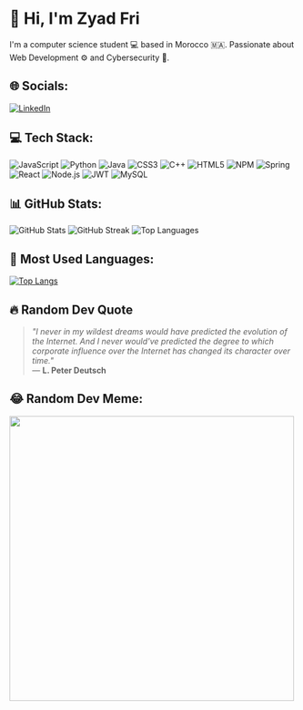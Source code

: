 # 👋 Hi, I'm Zyad Fri

I'm a computer science student 💻 based in Morocco 🇲🇦. Passionate about Web Development ⚙️ and Cybersecurity 🔐.

## 🌐 Socials:
[![LinkedIn](https://img.shields.io/badge/LinkedIn-0077B5?style=for-the-badge&logo=linkedin&logoColor=white)](your-linkedin-url)

## 💻 Tech Stack:
![JavaScript](https://img.shields.io/badge/-JavaScript-F7DF1E?style=flat-square&logo=javascript&logoColor=black)
![Python](https://img.shields.io/badge/-Python-3776AB?style=flat-square&logo=python&logoColor=white)
![Java](https://img.shields.io/badge/-Java-007396?style=flat-square&logo=java&logoColor=white)
![CSS3](https://img.shields.io/badge/-CSS3-1572B6?style=flat-square&logo=css3)
![C++](https://img.shields.io/badge/-C++-00599C?style=flat-square&logo=cplusplus&logoColor=white)
![HTML5](https://img.shields.io/badge/-HTML5-E34F26?style=flat-square&logo=html5&logoColor=white)
![NPM](https://img.shields.io/badge/-NPM-CB3837?style=flat-square&logo=npm)
![Spring](https://img.shields.io/badge/-Spring-6DB33F?style=flat-square&logo=spring)
![React](https://img.shields.io/badge/-React-61DAFB?style=flat-square&logo=react)
![Node.js](https://img.shields.io/badge/-Node.js-339933?style=flat-square&logo=node.js&logoColor=white)
![JWT](https://img.shields.io/badge/-JWT-000000?style=flat-square&logo=jsonwebtokens)
![MySQL](https://img.shields.io/badge/-MySQL-4479A1?style=flat-square&logo=mysql&logoColor=white)

## 📊 GitHub Stats:
![GitHub Stats](https://github-readme-stats.vercel.app/api?username=ZyadFri&show_icons=true&theme=dark)
![GitHub Streak](https://streak-stats.demolab.com/?user=ZyadFri&theme=dark)
![Top Languages](https://github-readme-stats.vercel.app/api/top-langs/?username=ZyadFri&layout=compact&theme=dark)

## 📌 Most Used Languages:
[![Top Langs](https://github-readme-stats.vercel.app/api/top-langs/?username=ZyadFri&layout=compact&theme=dark)](https://github.com/anuraghazra/github-readme-stats)

## 🔥 Random Dev Quote
> *"I never in my wildest dreams would have predicted the evolution of the Internet. And I never would've predicted the degree to which corporate influence over the Internet has changed its character over time."*  
> — **L. Peter Deutsch**

## 😂 Random Dev Meme:
<img src="https://preview.redd.it/w62g1tovijh21.jpg?auto=webp&s=ef4809ca486ef1bc72e38c4d075a29a1d890f326" width="500"/>
